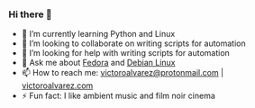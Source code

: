 ### Hi there 👋
<!--
- 🔭 I’m currently working on [100 Days of Code challenge](https://www.100daysofcode.com/)
-->
- 🌱 I’m currently learning Python and Linux
- 👯 I’m looking to collaborate on writing scripts for automation
- 🤔 I’m looking for help with writing scripts for automation
- 💬 Ask me about [Fedora](https://getfedora.org/) and [Debian Linux](https://www.debian.org)
- 📫 How to reach me: victoroalvarez@protonmail.com | [victoroalvarez.com](victoroalvarez.com)
- ⚡ Fun fact: I like ambient music and film noir cinema
